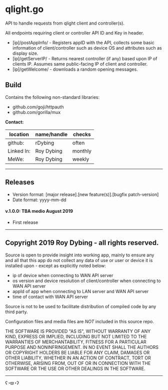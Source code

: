 # qlight.go

API to handle requests from qlight client and controller(s).

All endpoints requiring client or controller API ID and Key in header.

- [ip]/postAppInfo/ - Registers appID with the API, collects some basic 
information of client/controller such as device OS and attributes such as 
display size.
- [ip]/getServerIP/ - Returns nearest controller (if any) based upon IP
of clients IP. Assumes same public-facing IP of client and controller.
- [ip]/getWelcome/ - downloads a random opening messages.

## Build

Contains the following non-standard libraries:

- github.com/goji/httpauth
- github.com/gorilla/mux

**Contact:**

location   | name/handle | checks
-----------|-------------|--------
github:    | rDybing     | often
Linked In: | Roy Dybing  | monthly
MeWe:      | Roy Dybing  | weekly

---

## Releases

- Version format: [major release].[new feature(s)].[bugfix patch-version]
- Date format: yyyy-mm-dd

#### v.1.0.0: TBA medio August 2019

- First release 

---

## Copyright 2019 Roy Dybing  - all rights reserved.

Source is open to provide insight into working app, mainly to ensure any and 
all that this app do not collect any data of use or user or device it is 
installed upon - except as explicitly noted below:

- ip of device when connecting to WAN API server
- os version and device resolution of client/controller when connecting to WAN 
API server 
- appId of app when connecting to LAN server and WAN API server
- time of contact with WAN API server

Source is not to be used to facilitate distribution of compiled code by any 
third party.

Configuration files and media files are *NOT* included in this source repo.

THE SOFTWARE IS PROVIDED "AS IS", WITHOUT WARRANTY OF ANY KIND, EXPRESS OR 
IMPLIED, INCLUDING BUT NOT LIMITED TO THE WARRANTIES OF MERCHANTABILITY, 
FITNESS FOR A PARTICULAR PURPOSE AND NONINFRINGEMENT. IN NO EVENT SHALL THE 
AUTHORS OR COPYRIGHT HOLDERS BE LIABLE FOR ANY CLAIM, DAMAGES OR OTHER 
LIABILITY, WHETHER IN AN ACTION OF CONTRACT, TORT OR OTHERWISE, ARISING FROM, 
OUT OF OR IN CONNECTION WITH THE SOFTWARE OR THE USE OR OTHER DEALINGS IN THE 
SOFTWARE.

---

ʕ◔ϖ◔ʔ

